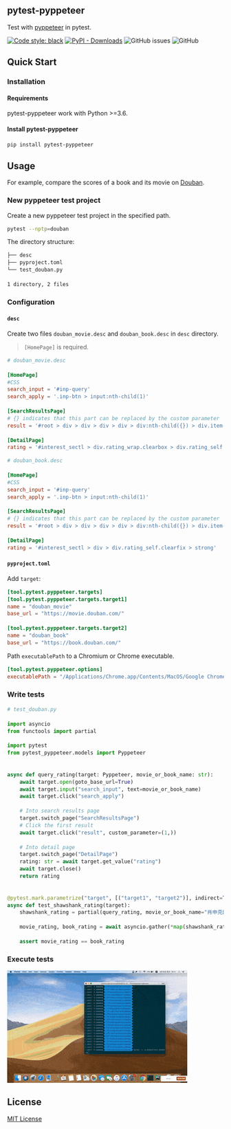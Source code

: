 ## pytest-pyppeteer
Test with [pyppeteer](https://github.com/pyppeteer/pyppeteer) in pytest.

[![Code style: black](https://img.shields.io/badge/code%20style-black-000000.svg)](https://github.com/psf/black)
[![PyPI - Downloads](https://img.shields.io/pypi/dm/pytest-pyppeteer)](https://pypi.org/project/pytest-pyppeteer/)
![GitHub issues](https://img.shields.io/github/issues-raw/luizyao/pytest-pyppeteer)
![GitHub](https://img.shields.io/github/license/luizyao/pytest-pyppeteer)

## Quick Start

### Installation

#### Requirements
pytest-pyppeteer work with Python >=3.6.

#### Install pytest-pyppeteer

```bash
pip install pytest-pyppeteer
```

## Usage
For example, compare the scores of a book and its movie on [Douban](https://www.douban.com).

### New pyppeteer test project
Create a new pyppeteer test project in the specified path.

```bash
pytest --nptp=douban
```

The directory structure:

```bash
├── desc
├── pyproject.toml
└── test_douban.py

1 directory, 2 files
```

### Configuration

#### `desc`
Create two files `douban_movie.desc` and `douban_book.desc` in `desc` directory.

> `[HomePage]` is required.

```toml
# douban_movie.desc

[HomePage]
#CSS
search_input = '#inp-query'
search_apply = '.inp-btn > input:nth-child(1)'

[SearchResultsPage]
# {} indicates that this part can be replaced by the custom parameter
result = '#root > div > div > div > div > div:nth-child({}) > div.item-root a.cover-link'

[DetailPage]
rating = '#interest_sectl > div.rating_wrap.clearbox > div.rating_self.clearfix > strong'
```

```toml
# douban_book.desc

[HomePage]
#CSS
search_input = '#inp-query'
search_apply = '.inp-btn > input:nth-child(1)'

[SearchResultsPage]
# {} indicates that this part can be replaced by the custom parameter
result = '#root > div > div > div > div > div:nth-child({}) > div.item-root a.cover-link'

[DetailPage]
rating = '#interest_sectl > div > div.rating_self.clearfix > strong'
```

#### `pyproject.toml`
Add `target`:

```toml
[tool.pytest.pyppeteer.targets]
[tool.pytest.pyppeteer.targets.target1]
name = "douban_movie"
base_url = "https://movie.douban.com/"

[tool.pytest.pyppeteer.targets.target2]
name = "douban_book"
base_url = "https://book.douban.com/"
```

Path `executablePath` to a Chromium or Chrome executable.

```toml
[tool.pytest.pyppeteer.options]
executablePath = "/Applications/Chrome.app/Contents/MacOS/Google Chrome"
```

### Write tests
```python
# test_douban.py

import asyncio
from functools import partial

import pytest
from pytest_pyppeteer.models import Pyppeteer


async def query_rating(target: Pyppeteer, movie_or_book_name: str):
    await target.open(goto_base_url=True)
    await target.input("search_input", text=movie_or_book_name)
    await target.click("search_apply")

    # Into search results page
    target.switch_page("SearchResultsPage")
    # Click the first result
    await target.click("result", custom_parameter=(1,))

    # Into detail page
    target.switch_page("DetailPage")
    rating: str = await target.get_value("rating")
    await target.close()
    return rating


@pytest.mark.parametrize("target", [("target1", "target2")], indirect=True)
async def test_shawshank_rating(target):
    shawshank_rating = partial(query_rating, movie_or_book_name="肖申克的救赎")

    movie_rating, book_rating = await asyncio.gather(*map(shawshank_rating, target))

    assert movie_rating == book_rating
```

### Execute tests
![](assets/douban_example.gif)

## License
[MIT License](LICENSE)
